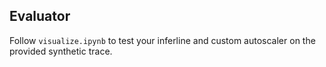 ## Evaluator
Follow `visualize.ipynb` to test your inferline and custom autoscaler on the provided synthetic trace.